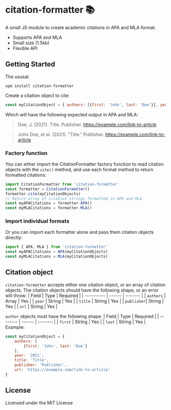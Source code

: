 # citation-formatter 📚
A small JS module to create academic citations in APA and MLA format.
* Supports APA and MLA
* Small size (1.5kb)
* Flexible API
## Getting Started
The ususal:
```
npm install citation-formatter
```
Create a citation object to cite:
```javascript
const myCitationObject = { authors: [{first: 'John', last: 'Doe'}], year: '2021', title: 'Title', publisher: 'Publisher', url: 'https://example.com/link-to-article'}
```
Which will have the following expected output in APA and MLA:
> Doe, J. (2021). Title. Publisher. https://example.com/link-to-article

> John Doe, et al. (2021). "Title." Publisher. https://example.com/link-to-article
### Factory function
You can either import the CitationFormatter factory function to read citation objects with the `cite()` method, and use each format method to return formatted citations:
```javascript
import CitationFormatter from 'citation-formatter'
const formatter = CitationFormatter()
formatter.cite(myCitationObjects)
// Return array of citation strings formatted in APA and MLA
const myAPACitations = formatter.APA()
const myMLACitations = formatter.MLA()
```
### Import individual formats
Or you can import each formatter alone and pass them citation objects directly:
```javascript
import { APA, MLA } from 'citation-formatter'
const myAPACitations = APA(myCitationObjects)
const myMLACitations = MLA(myCitationObjects)
```
## Citation object
`citation-formatter` accepts either one citation object, or an array of citation objects. The citation objects should have the following shape, or an error will throw:
| Field      | Type   | Required |
| ---------- | ------ | :------: |
| `authors`  | Array  | Yes      |
| `year`     | String | Yes      |
| `title`    | String | Yes      |
| `publisher`| String | Yes      |
| `url`      | String | Yes      |

`author` objects must have the following shape:
| Field    | Type   | Required |
| -------- | ------ | :------: |
| `first`  | String | Yes      |
| `last`   | String | Yes      |
Example:
```javascript
const myCitationObject = {
    authors: [
        {first: 'John', last: 'Doe'}
    ], 
    year: '2021', 
    title: 'Title', 
    publisher: 'Publisher', 
    url: 'https://example.com/link-to-article'
}
```
## License
Licensed under the MIT License